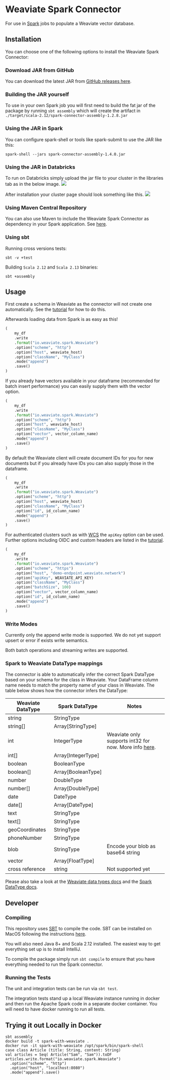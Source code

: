 # Weaviate Spark Connector
For use in [Spark](https://spark.apache.org/docs/latest/) jobs to populate a Weaviate vector database.

## Installation
You can choose one of the following options to install the Weaviate Spark Connector:

### Download JAR from GitHub
You can download the latest JAR from [GitHub releases here](https://github.com/weaviate/spark-connector/releases/latest).

### Building the JAR yourself
To use in your own Spark job you will first need to build the fat jar of the package by running
`sbt assembly` which will create the artifact in `./target/scala-2.12/spark-connector-assembly-1.2.8.jar`

### Using the JAR in Spark
You can configure spark-shell or tools like spark-submit to use the JAR like this:
```shell
spark-shell --jars spark-connector-assembly-1.4.0.jar
```

### Using the JAR in Databricks
To run on Databricks simply upload the jar file to your cluster in the libraries tab as in the below image.
<img src="readme-assets/install-image.png">

After installation your cluster page should look something like this.
<img src="readme-assets/libraries-image.png">

### Using Maven Central Repository
You can also use Maven to include the Weaviate Spark Connector as dependency in your
Spark application. See [here](https://mvnrepository.com/artifact/io.weaviate/spark-connector).

### Using sbt

Running cross versions tests:
```shell
sbt -v +test
```

Building `Scala 2.12` and `Scala 2.13` binaries:
```shell
sbt +assembly
```

## Usage

First create a schema in Weaviate as the connector will not create one automatically. See the [tutorial](https://weaviate.io/developers/weaviate/tutorials/spark-connector#writing-to-weaviate) for how to do this.

Afterwards loading data from Spark is as easy as this!

```python
(
    my_df
    .write
    .format("io.weaviate.spark.Weaviate")
    .option("scheme", "http")
    .option("host", weaviate_host)
    .option("className", "MyClass")
    .mode("append")
    .save()
)
```

If you already have vectors available in your dataframe (recommended for batch insert performance) you can easily supply them with the vector option.
```python
(
    my_df
    .write
    .format("io.weaviate.spark.Weaviate")
    .option("scheme", "http")
    .option("host", weaviate_host)
    .option("className", "MyClass")
    .option("vector", vector_column_name)
    .mode("append")
    .save()
)
```

By default the Weaviate client will create document IDs for you for new documents but if you already have IDs you
can also supply those in the dataframe.
```python
(
    my_df
    .write
    .format("io.weaviate.spark.Weaviate")
    .option("scheme", "http")
    .option("host", weaviate_host)
    .option("className", "MyClass")
    .option("id", id_column_name)
    .mode("append")
    .save()
)
```

For authenticated clusters such as with [WCS](https://weaviate.io/developers/wcs) the `apiKey` option can be used. Further options including OIDC and custom headers are listed in the [tutorial](https://weaviate.io/developers/weaviate/tutorials/spark-connector#spark-connector-options).

```python
(
    my_df
    .write
    .format("io.weaviate.spark.Weaviate")
    .option("scheme", "https")
    .option("host", "demo-endpoint.weaviate.network")
    .option("apiKey", WEAVIATE_API_KEY)
    .option("className", "MyClass")
    .option("batchSize", 100)
    .option("vector", vector_column_name)
    .option("id", id_column_name)
    .mode("append")
    .save()
)
```

### Write Modes
Currently only the append write mode is supported. We do not yet support upsert or 
error if exists write semantics.

Both batch operations and streaming writes are supported.

### Spark to Weaviate DataType mappings
The connector is able to automatically infer the correct Spark DataType based
on your schema for the class in Weaviate. Your DataFrame column name
needs to match the property name of your class in Weaviate. The table below
shows how the connector infers the DataType:

| Weaviate DataType | Spark DataType   | Notes |
|--|---|---|
|string  | StringType  |   |
|string[]  | Array[StringType]  |   |
|int  | IntegerType  | Weaviate only supports int32 for now. More info [here](https://github.com/weaviate/weaviate/issues/1563).  |
|int[]  |  Array[IntegerType] |   |
|boolean  | BooleanType  |    |
|boolean[]  | Array[BooleanType]  |  |
|number  | DoubleType  |   |
|number[]  | Array[DoubleType]  |   |
|date  | DateType  |   |
|date[]  | Array[DateType]  |   |
|text  | StringType  |   |
|text[]  | StringType  |   |
|geoCoordinates  | StringType  |   |
|phoneNumber  | StringType  |   |
|blob  | StringType  | Encode your blob as base64 string |
|vector  | Array[FloatType]  |   |
|cross reference  | string  | Not supported yet |

Please also take a look at the 
[Weaviate data types docs](https://weaviate.io/developers/weaviate/current/schema/datatypes.html) and the
[Spark DataType docs](https://spark.apache.org/docs/latest/sql-ref-datatypes.html).

## Developer
### Compiling
This repository uses [SBT](https://www.scala-sbt.org/) to compile the code. SBT can be installed on MacOS
following the instructions [here](https://www.scala-sbt.org/1.x/docs/Setup.html).

You will also need Java 8+ and Scala 2.12 installed. The easiest way to get everything set up is to install IntelliJ.

To compile the package simply run `sbt compile` to ensure that you have everything needed to run the Spark connector.

### Running the Tests
The unit and integration tests can be run via `sbt test`. 

The integration tests stand up a local Weaviate instance running in docker and then run the 
Apache Spark code in a separate docker container. You will need to have docker running to run all tests.


## Trying it out Locally in Docker
```
sbt assembly
docker build -t spark-with-weaviate .
docker run -it spark-with-weaviate /opt/spark/bin/spark-shell
case class Article (title: String, content: String)
val articles = Seq( Article("Sam", "Sam")).toDF
articles.write.format("io.weaviate.spark.Weaviate")
  .option("scheme", "http")
  .option("host", "localhost:8080")
  .mode("append").save()
```
